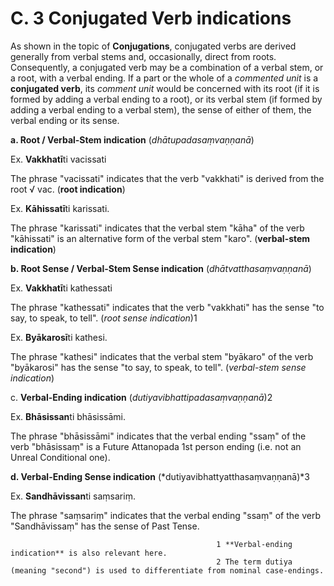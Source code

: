 # **C. 3 Conjugated Verb indications** 

 As shown in the topic of **Conjugations**, conjugated verbs are derived generally 
from verbal stems and, occasionally, direct from roots. Consequently, a conjugated verb 
may be a combination of a verbal stem, or a root, with a verbal ending. If a part or the 
whole of a *commented unit* is a **conjugated verb**, its *comment unit* would be concerned 
with its root (if it is formed by adding a verbal ending to a root), or its verbal stem (if 
formed by adding a verbal ending to a verbal stem), the sense of either of them, the verbal 
ending or its sense. 

 **a. Root / Verbal-Stem indication** (*dhātupadasaṃvaṇṇanā*) 
 
 Ex. **Vakkhatī**ti vacissati 
 
 The phrase "vacissati" indicates that the verb "vakkhati" is derived from the 
root √ vac. (**root indication**) 

 Ex. **Kāhissatī**ti karissati. 
 
 The phrase "karissati" indicates that the verbal stem "kāha" of the verb 
"kāhissati" is an alternative form of the verbal stem "karo". (**verbal-stem  indication**) 


**b. Root Sense / Verbal-Stem Sense indication** (*dhātvatthasaṃvaṇṇanā*)

   Ex. **Vakkhatī**ti kathessati 
   
   The phrase "kathessati" indicates that the verb "vakkhati" has the sense "to 
say, to speak, to tell". (*root sense indication*)1 


Ex. **Byākarosī**ti kathesi. 

The phrase "kathesi" indicates that the verbal stem "byākaro" of the verb  "byākarosi" has the sense "to say, to speak, to tell". (*verbal-stem sense  indication*)  


c. **Verbal-Ending indication** (*dutiyavibhattipadasaṃvaṇṇanā*)2

 Ex. **Bhāsissan**ti bhāsissāmi. 
 
 The phrase "bhāsissāmi" indicates that the verbal ending "ssaṃ" of the verb 
"bhāsissaṃ" is a Future Attanopada 1st person ending (i.e. not an Unreal Conditional 
one). 

 **d. Verbal-Ending Sense indication** (*dutiyavibhattyatthasaṃvaṇṇanā)*3
 
  Ex. **Sandhāvissan**ti saṃsariṃ. 
  
  The phrase "saṃsariṃ" indicates that the verbal ending "ssaṃ" of the verb
 "Sandhāvissaṃ" has the sense of Past Tense.

                                                  1 **Verbal-ending indication** is also relevant here.   
                                                  2 The term dutiya (meaning "second") is used to differentiate from nominal case-endings. 